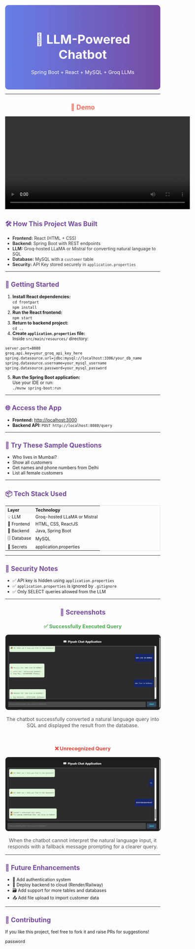 <div align="center"
  style="background: linear-gradient(to right, #667eea, #764ba2); padding: 30px; border-radius: 10px; color: white;">
  <h1 style="font-size: 2.5rem; margin-bottom: 10px;">🤖 LLM-Powered Chatbot</h1>
  <h3 style="font-weight: normal;">Spring Boot + React + MySQL + Groq LLMs</h3>
</div>

<hr>

<div align="center" style="margin-bottom: 20px;">
  <h2 style="color:#ff6f61;">🎥  Demo</h2>
  <video src="https://github.com/user-attachments/assets/509f6a45-1e3c-44e2-80b7-ce2170815bf1" controls width="600">
    Your browser does not support the video tag.
  </video>
</div>

<h2 style="color:#764ba2;">🛠️ How This Project Was Built</h2>

<ul>
  <li><span style="color:#333;"><strong>Frontend:</strong> React (HTML + CSS)</span></li>
  <li><span style="color:#333;"><strong>Backend:</strong> Spring Boot with REST endpoints</span></li>
  <li><span style="color:#333;"><strong>LLM:</strong> Groq-hosted LLaMA or Mistral for converting natural language to
      SQL</span></li>
  <li><span style="color:#333;"><strong>Database:</strong> MySQL with a <code>customer</code> table</span></li>
  <li><span style="color:#333;"><strong>Security:</strong> API Key stored securely in <code>application.properties</code></span></li>
</ul>

<hr>

<h2 style="color:#764ba2;">🚀 Getting Started</h2>

<ol>
  <li><b>Install React dependencies:</b><br><code>cd frontpart</code><br><code>npm install</code></li>
  <li><b>Run the React frontend:</b><br><code>npm start</code></li>
  <li><b>Return to backend project:</b><br><code>cd ..</code></li>
  <li><b>Create <code>application.properties</code> file:</b><br> Inside <code>src/main/resources/</code> directory:</li>
</ol>

````properties
server.port=8080
groq.api.key=your_groq_api_key_here
spring.datasource.url=jdbc:mysql://localhost:3306/your_db_name
spring.datasource.username=your_mysql_username
spring.datasource.password=your_mysql_password
````
<ol start="5"> <li><b>Run the Spring Boot application:</b><br>Use your IDE or run:<br><code>./mvnw spring-boot:run</code></li> </ol> <hr> <h2 style="color:#764ba2;">🌐 Access the App</h2> <ul> <li><b>Frontend:</b> <a href="http://localhost:3000" target="_blank">http://localhost:3000</a></li> <li><b>Backend API:</b> <code>POST http://localhost:8080/query</code></li> </ul> <hr> <h2 style="color:#764ba2;">🧪 Try These Sample Questions</h2> <ul> <li>Who lives in Mumbai?</li> <li>Show all customers</li> <li>Get names and phone numbers from Delhi</li> <li>List all female customers</li> </ul> <hr> <h2 style="color:#764ba2;">📦 Tech Stack Used</h2> <table style="width:100%; border:1px solid #ddd;"> <tr style="background:#f6f6f6;"> <th align="left">Layer</th> <th align="left">Technology</th> </tr> <tr> <td>💡 LLM</td> <td>Groq-hosted LLaMA or Mistral</td> </tr> <tr> <td>🎨 Frontend</td> <td>HTML, CSS, ReactJS</td> </tr> <tr> <td>🧠 Backend</td> <td>Java, Spring Boot</td> </tr> <tr> <td>🗄️ Database</td> <td>MySQL</td> </tr> <tr> <td>🔐 Secrets</td> <td>application.properties</td> </tr> </table> <hr> <h2 style="color:#764ba2;">🔐 Security Notes</h2> <ul> <li>✅ API key is hidden using <code>application.properties</code></li> <li>✅ <code>application.properties</code> is ignored by <code>.gitignore</code></li> <li>✅ Only SELECT queries allowed from the LLM</li> </ul> <hr> <h2 style="color:#764ba2; text-align:center;">📸 Screenshots</h2> <div style="text-align:center;"> <h3 style="color:#4caf50;">✅ Successfully Executed Query</h3> <img src="assets/1.png" alt="Chat UI" width="600" style="border:1px solid #ccc; border-radius:10px;" /> <p style="color:#555; font-size:16px;">The chatbot successfully converted a natural language query into SQL and displayed the result from the database.</p> </div> <br /> <div style="text-align:center;"> <h3 style="color:#f44336;">❌ Unrecognized Query</h3> <img src="assets/2.png" alt="SQL Table" width="600" style="border:1px solid #ccc; border-radius:10px;" /> <p style="color:#555; font-size:16px;">When the chatbot cannot interpret the natural language input, it responds with a fallback message prompting for a clearer query.</p> </div> <hr> <h2 style="color:#764ba2;">📌 Future Enhancements</h2> <ul> <li>🔐 Add authentication system</li> <li>📡 Deploy backend to cloud (Render/Railway)</li> <li>🗃️ Add support for more tables and databases</li> <li>📤 Add file upload to import customer data</li> </ul> <hr> <h2 style="color:#764ba2;">🤝 Contributing</h2> <p>If you like this project, feel free to fork it and raise PRs for suggestions!</p> password
